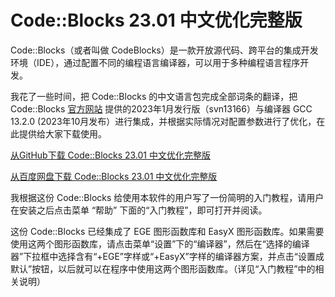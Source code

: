 # Code::Blocks 23.01 中文优化完整版
Code::Blocks（或者叫做 CodeBlocks）是一款开放源代码、跨平台的集成开发环境（IDE），通过配置不同的编程语言编译器，可以用于多种编程语言程序开发。

我花了一些时间，把 Code::Blocks 的中文语言包完成全部词条的翻译，把 Code::Blocks [官方网站](https://www.codeblocks.org/) 提供的2023年1月发行版（svn13166）与编译器 GCC 13.2.0 (2023年10月发布）进行集成，并根据实际情况对配置参数进行了优化，在此提供给大家下载使用。

[从GitHub下载 Code::Blocks 23.01 中文优化完整版](https://github.com/anbangli/codeblocks-cn/releases/download/v23.01cn/CodeBlocks-23.01-MinGW-GCC-8.1.0-cn.exe) 

[从百度网盘下载 Code::Blocks 23.01 中文优化完整版](https://pan.baidu.com/s/1FqlC_R1fxjOqt7HMKxB6FA?pwd=free)

我根据这份 Code::Blocks 给使用本软件的用户写了一份简明的入门教程，请用户在安装之后点击菜单 “帮助” 下面的“入门教程”，即可打开并阅读。

这份 Code::Blocks 已经集成了 EGE 图形函数库和 EasyX 图形函数库。如果需要使用这两个图形函数库，请点击菜单“设置”下的“编译器”，然后在“选择的编译器”下拉框中选择含有“+EGE”字样或“+EasyX”字样的编译器方案，并点击“设置成默认”按钮，以后就可以在程序中使用这两个图形函数库。（详见“入门教程”中的相关说明）
